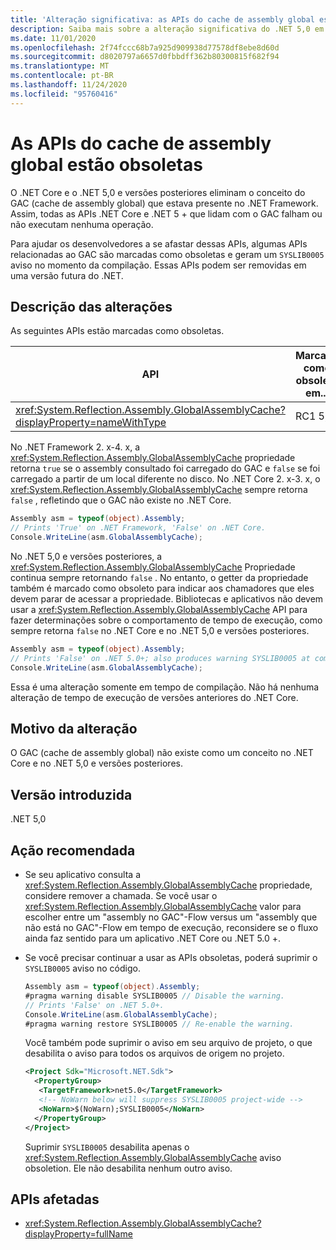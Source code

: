 ```yaml
---
title: 'Alteração significativa: as APIs do cache de assembly global estão obsoletas'
description: Saiba mais sobre a alteração significativa do .NET 5,0 em bibliotecas principais do .NET em que as APIs que lidam com o GAC falham ou não executam nenhuma operação.
ms.date: 11/01/2020
ms.openlocfilehash: 2f74fccc68b7a925d909938d77578df8ebe8d60d
ms.sourcegitcommit: d8020797a6657d0fbbdff362b80300815f682f94
ms.translationtype: MT
ms.contentlocale: pt-BR
ms.lasthandoff: 11/24/2020
ms.locfileid: "95760416"
---
```

# <a name="global-assembly-cache-apis-are-obsolete"></a>As APIs do cache de assembly global estão obsoletas

O .NET Core e o .NET 5,0 e versões posteriores eliminam o conceito do GAC (cache de assembly global) que estava presente no .NET Framework. Assim, todas as APIs .NET Core e .NET 5 + que lidam com o GAC falham ou não executam nenhuma operação.

Para ajudar os desenvolvedores a se afastar dessas APIs, algumas APIs relacionadas ao GAC são marcadas como obsoletas e geram um `SYSLIB0005` aviso no momento da compilação. Essas APIs podem ser removidas em uma versão futura do .NET.

## <a name="change-description"></a>Descrição das alterações

As seguintes APIs estão marcadas como obsoletas.

| API | Marcado como obsoleto em... |
| - | - |
| <xref:System.Reflection.Assembly.GlobalAssemblyCache?displayProperty=nameWithType> | RC1 5,0 |

No .NET Framework 2. x-4. x, a <xref:System.Reflection.Assembly.GlobalAssemblyCache> propriedade retorna `true` se o assembly consultado foi carregado do GAC e `false` se foi carregado a partir de um local diferente no disco. No .NET Core 2. x-3. x, o <xref:System.Reflection.Assembly.GlobalAssemblyCache> sempre retorna `false` , refletindo que o GAC não existe no .NET Core.

```csharp
Assembly asm = typeof(object).Assembly;
// Prints 'True' on .NET Framework, 'False' on .NET Core.
Console.WriteLine(asm.GlobalAssemblyCache);
```

No .NET 5,0 e versões posteriores, a <xref:System.Reflection.Assembly.GlobalAssemblyCache> Propriedade continua sempre retornando `false` . No entanto, o getter da propriedade também é marcado como obsoleto para indicar aos chamadores que eles devem parar de acessar a propriedade. Bibliotecas e aplicativos não devem usar a <xref:System.Reflection.Assembly.GlobalAssemblyCache> API para fazer determinações sobre o comportamento de tempo de execução, como sempre retorna `false` no .NET Core e no .NET 5,0 e versões posteriores.

```csharp
Assembly asm = typeof(object).Assembly;
// Prints 'False' on .NET 5.0+; also produces warning SYSLIB0005 at compile time.
Console.WriteLine(asm.GlobalAssemblyCache);
```

Essa é uma alteração somente em tempo de compilação. Não há nenhuma alteração de tempo de execução de versões anteriores do .NET Core.

## <a name="reason-for-change"></a>Motivo da alteração

O GAC (cache de assembly global) não existe como um conceito no .NET Core e no .NET 5,0 e versões posteriores.

## <a name="version-introduced"></a>Versão introduzida

.NET 5,0

## <a name="recommended-action"></a>Ação recomendada

- Se seu aplicativo consulta a <xref:System.Reflection.Assembly.GlobalAssemblyCache> propriedade, considere remover a chamada. Se você usar o <xref:System.Reflection.Assembly.GlobalAssemblyCache> valor para escolher entre um "assembly no GAC"-Flow versus um "assembly que não está no GAC"-Flow em tempo de execução, reconsidere se o fluxo ainda faz sentido para um aplicativo .NET Core ou .NET 5.0 +.

- Se você precisar continuar a usar as APIs obsoletas, poderá suprimir o `SYSLIB0005` aviso no código.

  ```csharp
  Assembly asm = typeof(object).Assembly;
  #pragma warning disable SYSLIB0005 // Disable the warning.
  // Prints 'False' on .NET 5.0+.
  Console.WriteLine(asm.GlobalAssemblyCache);
  #pragma warning restore SYSLIB0005 // Re-enable the warning.
  ```

  Você também pode suprimir o aviso em seu arquivo de projeto, o que desabilita o aviso para todos os arquivos de origem no projeto.

  ```xml
  <Project Sdk="Microsoft.NET.Sdk">
    <PropertyGroup>
     <TargetFramework>net5.0</TargetFramework>
     <!-- NoWarn below will suppress SYSLIB0005 project-wide -->
     <NoWarn>$(NoWarn);SYSLIB0005</NoWarn>
    </PropertyGroup>
  </Project>
  ```

  Suprimir `SYSLIB0005` desabilita apenas o <xref:System.Reflection.Assembly.GlobalAssemblyCache> aviso obsoletion. Ele não desabilita nenhum outro aviso.

## <a name="affected-apis"></a>APIs afetadas

- <xref:System.Reflection.Assembly.GlobalAssemblyCache?displayProperty=fullName>

<!--

### Category

Core .NET libraries

### Affected APIs

- `P:System.Reflection.Assembly.GlobalAssemblyCache`

-->
